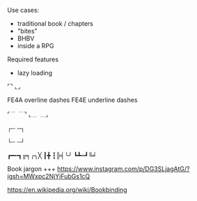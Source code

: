 

Use cases:
* traditional book / chapters
* "bites"
* BHBV
* inside a RPG


Required features
* lazy loading




⌜⌝
⌞⌟


 FE4A overline dashes
 FE4E underline dashes

⌜﹊ ﹊⌝
⌞﹎ ﹎⌟

┌┄   ╌┐

└┄   ┄┘


┏━╍┓╔╕╭╮╳
┃╋ ┇╠╡╰╯
┗┻┅┛╚╛


Book jargon +++ https://www.instagram.com/p/DG3SLjagAtG/?igsh=MWxpc2NjYjFubGs1cQ

https://en.wikipedia.org/wiki/Bookbinding

